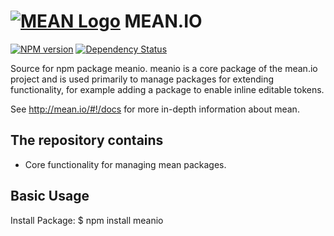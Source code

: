 # [![MEAN Logo](http://www.mean.io/img/logos/meanlogo.png)](http://mean.io/) MEAN.IO

[![NPM version](https://badge.fury.io/js/meanio.svg)](http://badge.fury.io/js/meanio)
[![Dependency Status](https://david-dm.org/linnovate/mean-cli.svg)](https://david-dm.org/linnovate/meanio)

Source for npm package meanio. meanio is a core package of the mean.io project and is used primarily to manage packages for extending functionality, for example adding a package to enable inline editable tokens.

See http://mean.io/#!/docs for more in-depth information about mean.

## The repository contains
* Core functionality for managing mean packages.

## Basic Usage

  Install Package:
    $ npm install meanio
